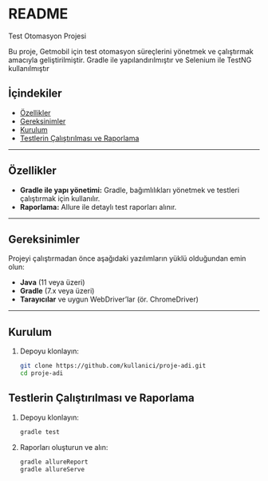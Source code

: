 # README #

Test Otomasyon Projesi

Bu proje, Getmobil için test otomasyon süreçlerini yönetmek ve çalıştırmak amacıyla geliştirilmiştir. Gradle ile
yapılandırılmıştır ve Selenium ile TestNG kullanılmıştır

## İçindekiler

- [Özellikler](#özellikler)
- [Gereksinimler](#gereksinimler)
- [Kurulum](#kurulum)
- [Testlerin Çalıştırılması ve Raporlama](#testlerin-çalıştırılması)

---

## Özellikler

- **Gradle ile yapı yönetimi:** Gradle, bağımlılıkları yönetmek ve testleri çalıştırmak için kullanılır.
- **Raporlama:** Allure ile detaylı test raporları alınır.

---

## Gereksinimler

Projeyi çalıştırmadan önce aşağıdaki yazılımların yüklü olduğundan emin olun:

- **Java** (11 veya üzeri)
- **Gradle** (7.x veya üzeri)
- **Tarayıcılar** ve uygun WebDriver’lar (ör. ChromeDriver)

---

## Kurulum

1. Depoyu klonlayın:
   ```bash
   git clone https://github.com/kullanici/proje-adi.git
   cd proje-adi

## Testlerin Çalıştırılması ve Raporlama

1. Depoyu klonlayın:
   ```bash
   gradle test
2. Raporları oluşturun ve alın:
    ```bash
   gradle allureReport
   gradle allureServe
